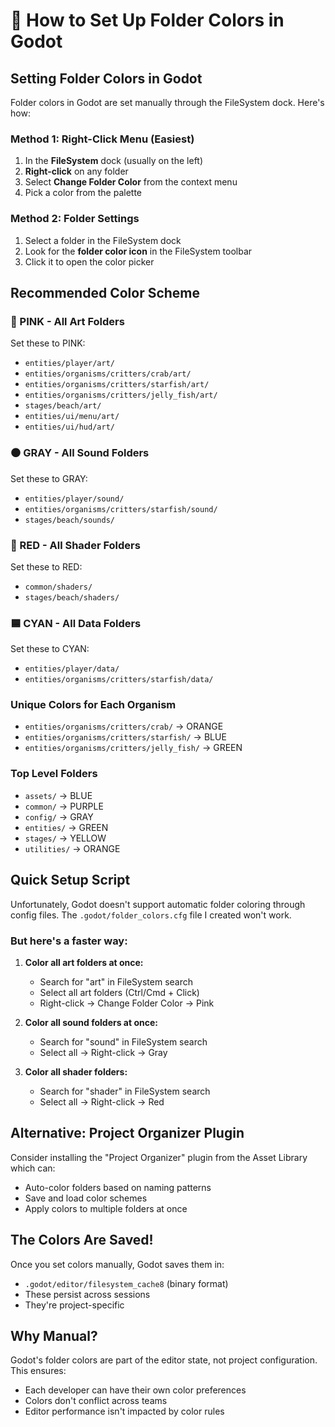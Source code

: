 # 🎨 How to Set Up Folder Colors in Godot

## Setting Folder Colors in Godot

Folder colors in Godot are set manually through the FileSystem dock. Here's how:

### Method 1: Right-Click Menu (Easiest)
1. In the **FileSystem** dock (usually on the left)
2. **Right-click** on any folder
3. Select **Change Folder Color** from the context menu
4. Pick a color from the palette

### Method 2: Folder Settings
1. Select a folder in the FileSystem dock
2. Look for the **folder color icon** in the FileSystem toolbar
3. Click it to open the color picker

## Recommended Color Scheme

### 🩷 PINK - All Art Folders
Set these to PINK:
- `entities/player/art/`
- `entities/organisms/critters/crab/art/`
- `entities/organisms/critters/starfish/art/`
- `entities/organisms/critters/jelly_fish/art/`
- `stages/beach/art/`
- `entities/ui/menu/art/`
- `entities/ui/hud/art/`

### ⚫ GRAY - All Sound Folders
Set these to GRAY:
- `entities/player/sound/`
- `entities/organisms/critters/starfish/sound/`
- `stages/beach/sounds/`

### 🔴 RED - All Shader Folders
Set these to RED:
- `common/shaders/`
- `stages/beach/shaders/`

### 🟦 CYAN - All Data Folders
Set these to CYAN:
- `entities/player/data/`
- `entities/organisms/critters/starfish/data/`

### Unique Colors for Each Organism
- `entities/organisms/critters/crab/` → ORANGE
- `entities/organisms/critters/starfish/` → BLUE
- `entities/organisms/critters/jelly_fish/` → GREEN

### Top Level Folders
- `assets/` → BLUE
- `common/` → PURPLE
- `config/` → GRAY
- `entities/` → GREEN
- `stages/` → YELLOW
- `utilities/` → ORANGE

## Quick Setup Script

Unfortunately, Godot doesn't support automatic folder coloring through config files. The `.godot/folder_colors.cfg` file I created won't work.

### But here's a faster way:

1. **Color all art folders at once:**
   - Search for "art" in FileSystem search
   - Select all art folders (Ctrl/Cmd + Click)
   - Right-click → Change Folder Color → Pink

2. **Color all sound folders at once:**
   - Search for "sound" in FileSystem search
   - Select all → Right-click → Gray

3. **Color all shader folders:**
   - Search for "shader" in FileSystem search
   - Select all → Right-click → Red

## Alternative: Project Organizer Plugin

Consider installing the "Project Organizer" plugin from the Asset Library which can:
- Auto-color folders based on naming patterns
- Save and load color schemes
- Apply colors to multiple folders at once

## The Colors Are Saved!

Once you set colors manually, Godot saves them in:
- `.godot/editor/filesystem_cache8` (binary format)
- These persist across sessions
- They're project-specific

## Why Manual?

Godot's folder colors are part of the editor state, not project configuration. This ensures:
- Each developer can have their own color preferences
- Colors don't conflict across teams
- Editor performance isn't impacted by color rules